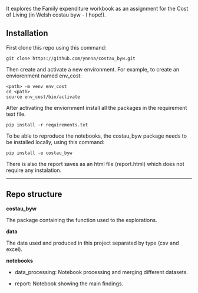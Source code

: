 It explores the Family expenditure workbook as an assignment for the Cost of Living (in Welsh costau byw - I hope!). 
## Installation
First clone this repo using this command:

    git clone https://github.com/ynnna/costau_byw.git

Then create and activate a new environment. For example, to create an enviorenment named env_cost:

    <path> -m venv env_cost
    cd <path>
    source env_cost/bin/activate

After activating the enviornment install all the packages in the requirement text file.
    
    pip install -r requirements.txt
To be able to reproduce the notebooks, the costau_byw package needs to be installed locally, using this command:

    pip install -e costau_byw


There is also the report saves as an html file (report.html) which does not require any instalation. 

---

## Repo structure

**costau_byw**

The package containing the function used to the explorations.  

**data**

The data used and produced in this project separated by type (csv and excel).

**notebooks**

- data_processing: Notebook processing and merging different datasets.

- report: Notebook showing the main findings.








